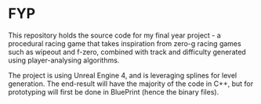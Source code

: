 # FYP
This repository holds the source code for my final year project - a procedural racing game that takes inspiration from zero-g racing games such as wipeout and f-zero, combined with track and difficulty generated using player-analysing algorithms.

The project is using Unreal Engine 4, and is leveraging splines for level generation. The end-result will have the majority of the code in C++, but for prototyping will first be done in BluePrint (hence the binary files).
